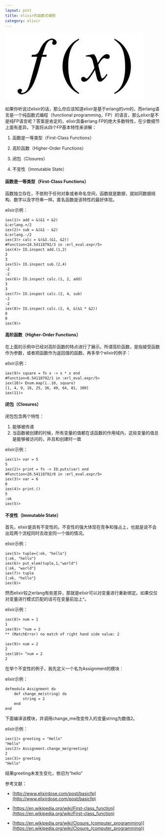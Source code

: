 ```yaml
---
layout: post
title: elixir的函数式编程
category: elixir
---
```


![Vim cmd](/images/函数式编程.jpg "functional programming")

如果你听说过elixir的话，那么你应该知道elixir是基于erlang的vm的，而erlang语言是一个纯函数式编程（functional programming，FP）的语言，那么elixir是不是纯FP语言呢？答案是肯定的，elixir具备erlang FP的绝大多数特性，在少数细节上面有差异。下面将从四个FP基本特性来讲解：

1. 函数是一等类型（First-Class Functions）

2. 高阶函数（Higher-Order Functions）

3. 闭包（Closures）

4. 不变性（Immutable State）

#### 函数是一等类型（First-Class Functions）
函数独立存在，不依附于任何对象或者命名空间，函数就是数据，就如同数据结构、数字以及字符串一样。匿名函数是该特性的最好体现。

elixir示例：

	iex(1)> add = &(&1 + &2)
	&:erlang.+/2
	iex(2)> sub = &(&1 - &2)
	&:erlang.-/2
	iex(3)> calc = &(&3.(&1, &2))
	#Function<18.54118792/3 in :erl_eval.expr/5>
	iex(4)> IO.inspect add.(1,2)
	3
	3
	iex(5)> IO.inspect sub.(2,4)
	-2
	-2
	iex(6)> IO.inspect calc.(1, 2, add)
	3
	3
	iex(7)> IO.inspect calc.(2, 4, sub)
	-2
	-2
	iex(8)> IO.inspect calc.(2, 4, &(&1 * &2))
	8
	8
	iex(9)>

#### 高阶函数（Higher-Order Functions）
在上面的示例中已经对高阶函数的特点进行了展示。所谓高阶函数，是指接受函数作为参数，或者把函数作为返回值的函数。再多举个elixir的例子：

elixir示例：

	iex(9)> square = fn x -> x * x end
	#Function<6.54118792/1 in :erl_eval.expr/5>
	iex(10)> Enum.map(1..10, square)
	[1, 4, 9, 16, 25, 36, 49, 64, 81, 100]
	iex(11)>

#### 闭包（Closures）
闭包包含两个特性：
1. 能够被传递
2. 当函数被创建的时候，所有变量的值都在该函数的作用域内，这些变量的值总是能够被访问的，并且和创建时一致

elixir示例：

	iex(1)> var = 5
	5
	iex(2)> print = fn -> IO.puts(var) end
	#Function<20.54118792/0 in :erl_eval.expr/5>
	iex(3)> var = 6
	6
	iex(4)> print.()
	5
	:ok
    iex(5)>


#### 不变性（Immutable State）
首先，elixir是具有不变性的。不变性的强大体现在竞争和强占上，也就是说不会出现两个流程同时去改变同一个值的情况。

elixir示例：

	iex(5)> tuple={:ok, "hello"}
	{:ok, "hello"}
    iex(6)> put_elem(tuple,1,"world")
    {:ok, "world"}
    iex(7)> tuple
    {:ok, "hello"}
    iex(8)>

然而elixir较之erlang有些差异，那就是elixir可以对变量进行重新绑定。如果仅仅对变量进行模式匹配的话可在变量前加上^。

elixir示例：

    iex(8)> num = 1
    1
    iex(9)> ^num = 2
    ** (MatchError) no match of right hand side value: 2

    iex(9)> num = 2
    2
    iex(10)> ^num = 2
    2

在举个不变性的例子，我先定义一个名为Assignment的模块：

elixir示例：

	defmodule Assignment do
        def change_me(string) do
            string = 2
        end
    end

下面编译该模块，并调用change_me改变传入的变量string为数值2。

elixir示例：

    iex(1)> greeting = "Hello"
    "Hello"
    iex(2)> Assignment.change_me(greeting)
    2
    iex(3)> greeting
    "Hello"

结果greeting未发生变化，依旧为“hello”

参考文献：

- [http://www.elixirdose.com/post/basicfp](http://www.elixirdose.com/post/basicfp)

- [https://en.wikipedia.org/wiki/First-class_function](https://en.wikipedia.org/wiki/First-class_function)

- [https://en.wikipedia.org/wiki/Closure_(computer_programming)](https://en.wikipedia.org/wiki/Closure_(computer_programming))